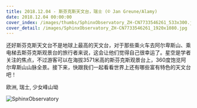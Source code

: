 ```yaml
---
title: 2018.12.04 - 斯芬克斯天文台，瑞士 (© Jan Greune/Alamy)
date: 2018.12.04 00:00:00
cover_index: /images/thumbs/SphinxObservatory_ZH-CN7733546261_533x300.jpg
cover_detail: /images/SphinxObservatory_ZH-CN7733546261_1920x1080.jpg
---
```


还好斯芬克斯天文台不是地球上最高的天文台，对于那些乘火车去阿尔卑斯山、乘电梯去斯芬克斯观景台的旅行者来说，这会让他们觉得自己很幸运了。星空是学者关注的焦点，不过游客可以在海拔3571米高的斯芬克斯观景台上，360度饱览阿尔卑斯山山脉全景。接下来，快跟我们一起看看世界上还有哪些富有特色的天文台吧！

欧洲, 瑞士, 少女峰山坳

![SphinxObservatory](/images/SphinxObservatory_ZH-CN7733546261_1920x1080.jpg)
